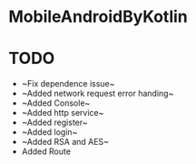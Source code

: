 # MobileAndroidByKotlin

# TODO

- ~Fix dependence issue~
- ~Added network request error handing~
- ~Added Console~
- ~Added http service~
- ~Added register~
- ~Added login~
- ~Added RSA and AES~
- Added Route